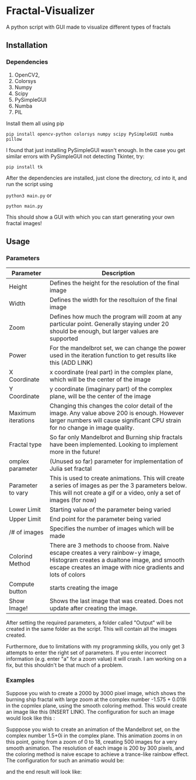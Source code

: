 # Fractal-Visualizer
A python script with GUI made to visualize different types of fractals

## Installation
### Dependencies 
1. OpenCV2,
2. Colorsys
3. Numpy
4. Scipy
5. PySimpleGUI
6. Numba
7. PIL

Install them all using pip 

`pip install opencv-python colorsys numpy scipy PySimpleGUI numba pillow`

I found that just installing PySimpleGUI wasn't enough. In the case you get similar errors with PySimpleGUI not detecting Tkinter, try: 

`pip install tk`
  
After the dependencies are installed, just clone the directory, cd into it, and run the script using 

`python3 main.py`
or 

`python main.py`

This should show a GUI with which you can start generating your own fractal images!

## Usage 
### Parameters 
Parameter | Description
------------ | -------------
Height | Defines the height for the resolution of the final image 
Width | Defines the width for the resoltuion of the final image 
Zoom | Defines how much the program will zoom at any particular point. Generally staying under 20 should be enough, but larger values are supported 
Power | For the mandelbrot set, we can change the power used in the iteration function to get results like this (ADD LINK)
X Coordinate | x coordinate (real part) in the complex plane, which will be the center of the image 
Y Coordinate | y coordinate (imaginary part) of the complex plane, will be the center of the image 
Maximum iterations | Changing this changes the color detail of the image. Any value above 200 is enough. However larger numbers will cause significant CPU strain for no change in image quality. 
Fractal type | So far only Mandelbrot and Burning ship fractals have been implemented. Looking to implement more in the future! 
omplex parameter | (Unused so far) parameter for implementation of Julia set fractal 
Parameter to vary | This is used to create animations. This will create a series of images as per the 3 parameters below. This will not create a gif or a video, only a set of images (for now)
Lower Limit | Starting value of the parameter being varied 
Upper Limit | End point for the parameter being varied 
/# of images | Specifies the number of images which will be made 
Colorind Method | There are 3 methods to choose from. Naive escape creates a very rainbow-y image, Histogram creates a dualtone image, and smooth escape creates an image with nice gradients and lots of colors 
Compute button | starts creating the image 
Show Image! | Shows the last image that was created. Does not update after creating the image. 

After setting the required parameters, a folder called "Output" will be created in the same folder as the script. This will contain all the images created. 

Furthermore, due to limitations with my programming skills, you only get 3 attempts to enter the right set of parameters. If you enter incorrect information (e.g. enter "a" for a zoom value) it will crash. I am working on a fix, but this shouldn't be that much of a problem. 

### Examples 
Suppose you wish to create a 2000 by 3000 pixel image, which shows the burning ship fractal with large zoom at the complex number -1.575 + 0.019i in the copmlex plane, using the smooth coloring method. This would create an image like this (INSERT LINK). The configuration for such an image would look like this : 

Supppose you wish to create an animation of the Mandelbrot set, on the complex number 1.5+0i in the complex plane. This animation zooms in on this point, going from a zoom of 0 to 18, creating 500 images for a very smooth animation. The resolution of each image is 200 by 300 pixels, and the coloring method is naive escape to achieve a trance-like rainbow effect. The configuration for such an animatio would be: 

and the end result will look like: 
